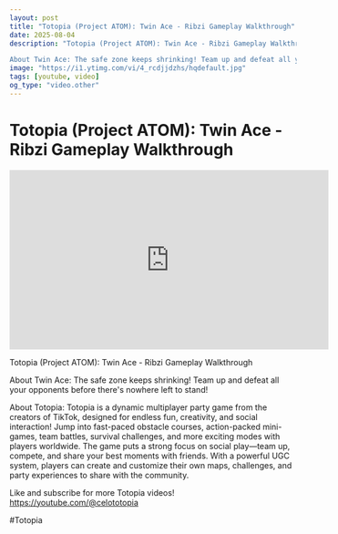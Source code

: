 ```yaml
---
layout: post
title: "Totopia (Project ATOM): Twin Ace - Ribzi Gameplay Walkthrough"
date: 2025-08-04
description: "Totopia (Project ATOM): Twin Ace - Ribzi Gameplay Walkthrough

About Twin Ace: The safe zone keeps shrinking! Team up and defeat all your opponents befo..."
image: "https://i1.ytimg.com/vi/4_rcdjjdzhs/hqdefault.jpg"
tags: [youtube, video]
og_type: "video.other"
---
```


<script type="application/ld+json">
{
  "@context": "http://schema.org",
  "@type": "VideoObject",
  "name": "Totopia (Project ATOM): Twin Ace - Ribzi Gameplay Walkthrough",
  "description": "Totopia (Project ATOM): Twin Ace - Ribzi Gameplay Walkthrough\n\nAbout Twin Ace: The safe zone keeps shrinking! Team up and defeat all your opponents before there's nowhere left to stand!\n\nAbout Totopia: Totopia is a dynamic multiplayer party game from the creators of TikTok, designed for endless fun, creativity, and social interaction! Jump into fast-paced obstacle courses, action-packed mini-games, team battles, survival challenges, and more exciting modes with players worldwide. The game puts a strong focus on social play\u2014team up, compete, and share your best moments with friends. With a powerful UGC system, players can create and customize their own maps, challenges, and party experiences to share with the community.\n\nLike and subscribe for more Totopia videos! https://youtube.com/@celototopia\n\n#Totopia",
  "thumbnailUrl": "https://i1.ytimg.com/vi/4_rcdjjdzhs/hqdefault.jpg",
  "uploadDate": "2025-08-04T09:00:07",
  "embedUrl": "https://www.youtube.com/embed/4_rcdjjdzhs",
  "publisher": {
    "@type": "Person",
    "name": "Celo Zaga"
  },
  "mainEntityOfPage": {
    "@type": "WebPage",
    "@id": "https://celozaga.github.io/2025/08/04/totopia-(project-atom):-twin-ace---ribzi-gameplay-walkthrough-4_rcdjjdzhs.html"
  },
  "duration": "PT0M0S"
}
</script>

<script type="application/ld+json">
{
  "@context": "http://schema.org",
  "@type": "BlogPosting",
  "headline": "Totopia (Project ATOM): Twin Ace - Ribzi Gameplay Walkthrough",
  "image": "https://i1.ytimg.com/vi/4_rcdjjdzhs/hqdefault.jpg",
  "publisher": {
    "@type": "Person",
    "name": "Celo Zaga"
  },
  "url": "https://celozaga.github.io/2025/08/04/totopia-(project-atom):-twin-ace---ribzi-gameplay-walkthrough-4_rcdjjdzhs.html",
  "datePublished": "2025-08-04T09:00:07",
  "dateCreated": "2025-08-04T09:00:07",
  "dateModified": "2025-08-04T09:00:07",
  "description": "Totopia (Project ATOM): Twin Ace - Ribzi Gameplay Walkthrough\n\nAbout Twin Ace: The safe zone keeps shrinking! Team up and defeat all your opponents befo...",
  "author": {
    "@type": "Person",
    "name": "Celo Zaga"
  },
  "mainEntityOfPage": {
    "@type": "WebPage",
    "@id": "https://celozaga.github.io/2025/08/04/totopia-(project-atom):-twin-ace---ribzi-gameplay-walkthrough-4_rcdjjdzhs.html"
  }
}
</script>

<h1 class="youtube-post-title">Totopia (Project ATOM): Twin Ace - Ribzi Gameplay Walkthrough</h1>

<iframe width="560" height="315" src="https://www.youtube.com/embed/4_rcdjjdzhs" class="youtube-post-embed" frameborder="0" allowfullscreen></iframe>

<p class="youtube-post-description">Totopia (Project ATOM): Twin Ace - Ribzi Gameplay Walkthrough

About Twin Ace: The safe zone keeps shrinking! Team up and defeat all your opponents before there's nowhere left to stand!

About Totopia: Totopia is a dynamic multiplayer party game from the creators of TikTok, designed for endless fun, creativity, and social interaction! Jump into fast-paced obstacle courses, action-packed mini-games, team battles, survival challenges, and more exciting modes with players worldwide. The game puts a strong focus on social play—team up, compete, and share your best moments with friends. With a powerful UGC system, players can create and customize their own maps, challenges, and party experiences to share with the community.

Like and subscribe for more Totopia videos! https://youtube.com/@celototopia

#Totopia</p>
